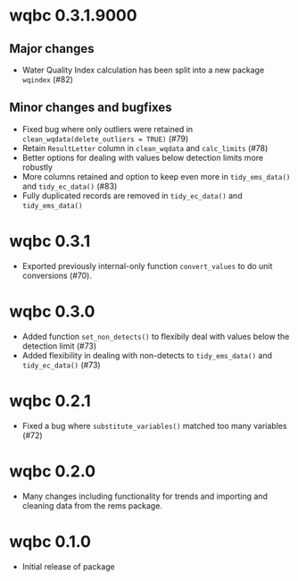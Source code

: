 # wqbc 0.3.1.9000

## Major changes
- Water Quality Index calculation has been split into a new package `wqindex` (#82)

## Minor changes and bugfixes
- Fixed bug where only outliers were retained in `clean_wqdata(delete_outliers = TRUE)` (#79)
- Retain `ResultLetter` column in `clean_wqdata` and `calc_limits` (#78)
- Better options for dealing with values below detection limits more robustly
- More columns retained and option to keep even more in `tidy_ems_data()` and 
`tidy_ec_data()` (#83)
- Fully duplicated records are removed in `tidy_ec_data()` and `tidy_ems_data()`

# wqbc 0.3.1

- Exported previously internal-only function `convert_values` to do unit conversions (#70).

# wqbc 0.3.0

- Added function `set_non_detects()` to flexibily deal with values below the 
detection limit (#73)
- Added flexibility in dealing with non-detects to `tidy_ems_data()` and `tidy_ec_data()` (#73)

# wqbc 0.2.1

- Fixed a bug where `substitute_variables()` matched too many variables (#72)

# wqbc 0.2.0

- Many changes including functionality for trends and importing and cleaning 
data from the rems package.

# wqbc 0.1.0

- Initial release of package
